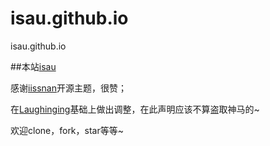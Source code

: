 # isau.github.io
isau.github.io

##本站<a href="http://isau.github.io/">isau</a>

感谢<a href="https://github.com/iissnan/hexo-theme-next">iissnan</a>开源主题，很赞；

在<a href="https://github.com/laughinging/laughinging.github.io">Laughinging</a>基础上做出调整，在此声明应该不算盗取神马的~

欢迎clone，fork，star等等~
